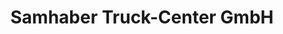 ---
title: "Samhaber Truck-Center GmbH"
url: /grieskirchen/samhaber-truck-center-gmbh/
shop: Autowerkstatt
---